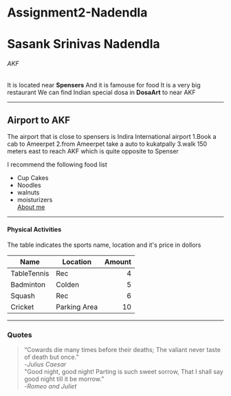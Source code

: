 # Assignment2-Nadendla
# Sasank Srinivas Nadendla
###### AKF
It is located near **Spensers**
And it is famouse for food
It is a very big restaurant
We can find Indian special dosa in **DosaArt** to near AKF

***

## Airport to AKF

The airport that is close to spensers is Indira International airport
1.Book a cab to Ameerpet
2.from Ameerpet take a auto to kukatpally
3.walk 150 meters east to reach AKF which is quite opposite to Spenser

I recommend the following food list
* Cup Cakes
* Noodles
* walnuts
* moisturizers</br>
[About me](AboutMe.md)

***
#### Physical Activities</br>
The table indicates the sports name, location and it's price in dollors

| Name |  Location | Amount |
| --- | --- | ---: |
| TableTennis | Rec | 4 |
| Badminton | Colden | 5 |
| Squash | Rec | 6 |
| Cricket | Parking Area | 10 |

***
### Quotes
>“Cowards die many times before their deaths; The valiant never taste of death but once.”</br>
  -*Julius Caesar*</br>
>"Good night, good night! Parting is such sweet sorrow,
 That I shall say good night till it be morrow.”</br>
-*Romeo and Juliet*

